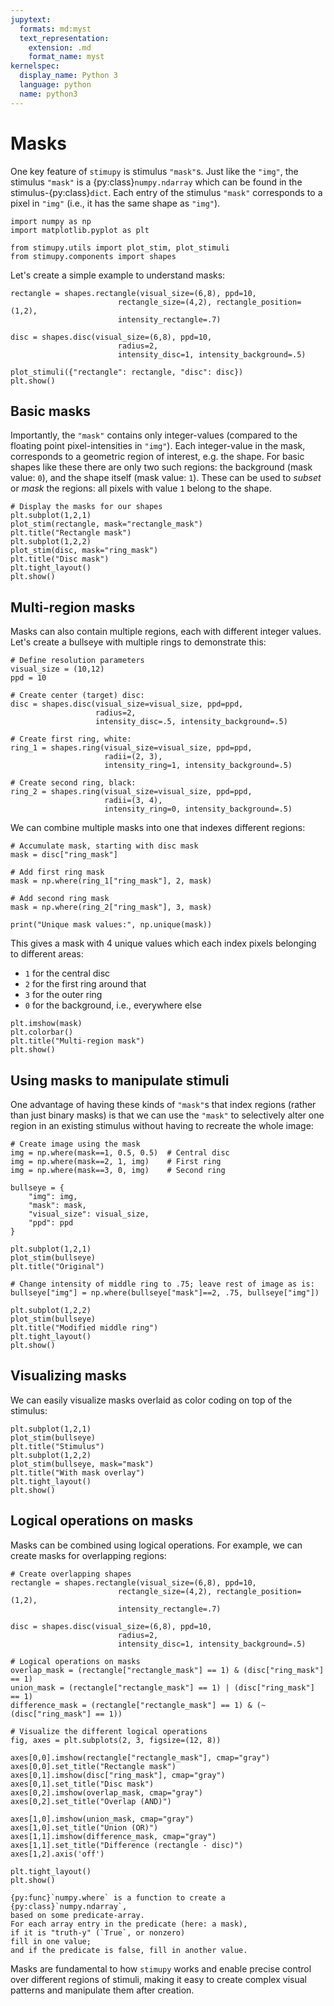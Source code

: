 ```yaml
---
jupytext:
  formats: md:myst
  text_representation:
    extension: .md
    format_name: myst
kernelspec:
  display_name: Python 3
  language: python
  name: python3
---
```


# Masks

One key feature of `stimupy` is stimulus `"mask"`s.
Just like the `"img"`, the stimulus `"mask"` is a {py:class}`numpy.ndarray` which can be found in the stimulus-{py:class}`dict`.
Each entry of the stimulus `"mask"` corresponds to a pixel in `"img"`
(i.e., it has the same shape as `"img"`).

```{code-cell}
import numpy as np
import matplotlib.pyplot as plt

from stimupy.utils import plot_stim, plot_stimuli
from stimupy.components import shapes
```

Let's create a simple example to understand masks:

```{code-cell}
rectangle = shapes.rectangle(visual_size=(6,8), ppd=10,
                        rectangle_size=(4,2), rectangle_position=(1,2),
                        intensity_rectangle=.7)

disc = shapes.disc(visual_size=(6,8), ppd=10,
                        radius=2,
                        intensity_disc=1, intensity_background=.5)

plot_stimuli({"rectangle": rectangle, "disc": disc})
plt.show()
```

## Basic masks

Importantly, the `"mask"` contains only integer-values
(compared to the floating point pixel-intensities in `"img"`).
Each integer-value in the mask,
corresponds to a geometric region of interest,
e.g. the shape.
For basic shapes like these there are only two such regions:
the background (mask value: `0`), and the shape itself (mask value: `1`).
These can be used to *subset* or *mask* the regions:
all pixels with value `1` belong to the shape.

```{code-cell}
# Display the masks for our shapes
plt.subplot(1,2,1)
plot_stim(rectangle, mask="rectangle_mask")
plt.title("Rectangle mask")
plt.subplot(1,2,2)
plot_stim(disc, mask="ring_mask")
plt.title("Disc mask")
plt.tight_layout()
plt.show()
```

## Multi-region masks

Masks can also contain multiple regions, each with different integer values.
Let's create a bullseye with multiple rings to demonstrate this:

```{code-cell}
# Define resolution parameters
visual_size = (10,12)
ppd = 10

# Create center (target) disc:
disc = shapes.disc(visual_size=visual_size, ppd=ppd,
                   radius=2,
                   intensity_disc=.5, intensity_background=.5)

# Create first ring, white:
ring_1 = shapes.ring(visual_size=visual_size, ppd=ppd,
                     radii=(2, 3),
                     intensity_ring=1, intensity_background=.5)

# Create second ring, black:
ring_2 = shapes.ring(visual_size=visual_size, ppd=ppd,
                     radii=(3, 4),
                     intensity_ring=0, intensity_background=.5)
```

We can combine multiple masks into one that indexes different regions:

```{code-cell}
# Accumulate mask, starting with disc mask
mask = disc["ring_mask"]

# Add first ring mask
mask = np.where(ring_1["ring_mask"], 2, mask)

# Add second ring mask
mask = np.where(ring_2["ring_mask"], 3, mask)

print("Unique mask values:", np.unique(mask))
```

This gives a mask with 4 unique values which each index pixels belonging to different areas:
- `1` for the central disc
- `2` for the first ring around that
- `3` for the outer ring
- `0` for the background, i.e., everywhere else

```{code-cell}
plt.imshow(mask)
plt.colorbar()
plt.title("Multi-region mask")
plt.show()
```

## Using masks to manipulate stimuli

One advantage of having these kinds of `"mask"`s that index regions
(rather than just binary masks)
is that we can use the `"mask"` to selectively alter one region in an existing stimulus
without having to recreate the whole image:

```{code-cell}
# Create image using the mask
img = np.where(mask==1, 0.5, 0.5)  # Central disc
img = np.where(mask==2, 1, img)    # First ring
img = np.where(mask==3, 0, img)    # Second ring

bullseye = {
    "img": img,
    "mask": mask,
    "visual_size": visual_size,
    "ppd": ppd
}

plt.subplot(1,2,1)
plot_stim(bullseye)
plt.title("Original")

# Change intensity of middle ring to .75; leave rest of image as is:
bullseye["img"] = np.where(bullseye["mask"]==2, .75, bullseye["img"])

plt.subplot(1,2,2)
plot_stim(bullseye)
plt.title("Modified middle ring")
plt.tight_layout()
plt.show()
```

## Visualizing masks

We can easily visualize masks overlaid as color coding on top of the stimulus:

```{code-cell}
plt.subplot(1,2,1)
plot_stim(bullseye)
plt.title("Stimulus")
plt.subplot(1,2,2)
plot_stim(bullseye, mask="mask")
plt.title("With mask overlay")
plt.tight_layout()
plt.show()
```

## Logical operations on masks

Masks can be combined using logical operations. For example, we can create masks for overlapping regions:

```{code-cell}
# Create overlapping shapes
rectangle = shapes.rectangle(visual_size=(6,8), ppd=10,
                        rectangle_size=(4,2), rectangle_position=(1,2),
                        intensity_rectangle=.7)

disc = shapes.disc(visual_size=(6,8), ppd=10,
                        radius=2,
                        intensity_disc=1, intensity_background=.5)

# Logical operations on masks
overlap_mask = (rectangle["rectangle_mask"] == 1) & (disc["ring_mask"] == 1)
union_mask = (rectangle["rectangle_mask"] == 1) | (disc["ring_mask"] == 1)
difference_mask = (rectangle["rectangle_mask"] == 1) & (~(disc["ring_mask"] == 1))

# Visualize the different logical operations
fig, axes = plt.subplots(2, 3, figsize=(12, 8))

axes[0,0].imshow(rectangle["rectangle_mask"], cmap="gray")
axes[0,0].set_title("Rectangle mask")
axes[0,1].imshow(disc["ring_mask"], cmap="gray")
axes[0,1].set_title("Disc mask")
axes[0,2].imshow(overlap_mask, cmap="gray")
axes[0,2].set_title("Overlap (AND)")

axes[1,0].imshow(union_mask, cmap="gray")
axes[1,0].set_title("Union (OR)")
axes[1,1].imshow(difference_mask, cmap="gray")
axes[1,1].set_title("Difference (rectangle - disc)")
axes[1,2].axis('off')

plt.tight_layout()
plt.show()
```

```{margin}
{py:func}`numpy.where` is a function to create a {py:class}`numpy.ndarray`,
based on some predicate-array.
For each array entry in the predicate (here: a mask),
if it is "truth-y" (`True`, or nonzero)
fill in one value;
and if the predicate is false, fill in another value.
```

Masks are fundamental to how `stimupy` works and enable precise control over different regions of stimuli, making it easy to create complex visual patterns and manipulate them after creation.
